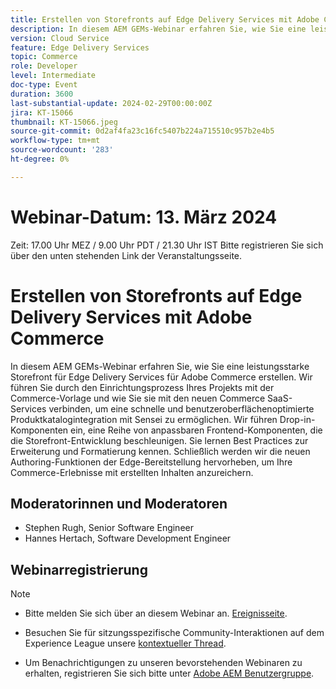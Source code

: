 ```yaml
---
title: Erstellen von Storefronts auf Edge Delivery Services mit Adobe Commerce
description: In diesem AEM GEMs-Webinar erfahren Sie, wie Sie eine leistungsstarke Storefront für Edge Delivery Services für Adobe Commerce erstellen. Wir führen Sie durch den Einrichtungsprozess Ihres Projekts mit der Commerce-Vorlage und wie Sie sie mit den neuen Commerce SaaS-Services verbinden, um eine schnelle und benutzeroberflächenoptimierte Produktkatalogintegration mit Sensei zu ermöglichen. Wir führen Drop-in-Komponenten ein, eine Reihe von anpassbaren Frontend-Komponenten, die die Storefront-Entwicklung beschleunigen. Sie lernen Best Practices zur Erweiterung und Formatierung kennen. Schließlich werden wir die neuen Authoring-Funktionen der Edge-Bereitstellung hervorheben, um Ihre Commerce-Erlebnisse mit erstellten Inhalten anzureichern.
version: Cloud Service
feature: Edge Delivery Services
topic: Commerce
role: Developer
level: Intermediate
doc-type: Event
duration: 3600
last-substantial-update: 2024-02-29T00:00:00Z
jira: KT-15066
thumbnail: KT-15066.jpeg
source-git-commit: 0d2af4fa23c16fc5407b224a715510c957b2e4b5
workflow-type: tm+mt
source-wordcount: '283'
ht-degree: 0%

---
```



# Webinar-Datum: 13. März 2024
Zeit: 17.00 Uhr MEZ / 9.00 Uhr PDT / 21.30 Uhr IST Bitte registrieren Sie sich über den unten stehenden Link der Veranstaltungsseite.

# Erstellen von Storefronts auf Edge Delivery Services mit Adobe Commerce

In diesem AEM GEMs-Webinar erfahren Sie, wie Sie eine leistungsstarke Storefront für Edge Delivery Services für Adobe Commerce erstellen. Wir führen Sie durch den Einrichtungsprozess Ihres Projekts mit der Commerce-Vorlage und wie Sie sie mit den neuen Commerce SaaS-Services verbinden, um eine schnelle und benutzeroberflächenoptimierte Produktkatalogintegration mit Sensei zu ermöglichen. Wir führen Drop-in-Komponenten ein, eine Reihe von anpassbaren Frontend-Komponenten, die die Storefront-Entwicklung beschleunigen. Sie lernen Best Practices zur Erweiterung und Formatierung kennen. Schließlich werden wir die neuen Authoring-Funktionen der Edge-Bereitstellung hervorheben, um Ihre Commerce-Erlebnisse mit erstellten Inhalten anzureichern.

## Moderatorinnen und Moderatoren

* Stephen Rugh, Senior Software Engineer
* Hannes Hertach, Software Development Engineer

## Webinarregistrierung

>[!NOTE]
>
>* Bitte melden Sie sich über an diesem Webinar an. [Ereignisseite](https://adobe.ly/48cmKCV).
> 
>* Besuchen Sie für sitzungsspezifische Community-Interaktionen auf dem Experience League unsere [kontextueller Thread](https://adobe.ly/48m4dEm).
>
>* Um Benachrichtigungen zu unseren bevorstehenden Webinaren zu erhalten, registrieren Sie sich bitte unter [Adobe AEM Benutzergruppe](https://aem-augs.adobe.com/).

